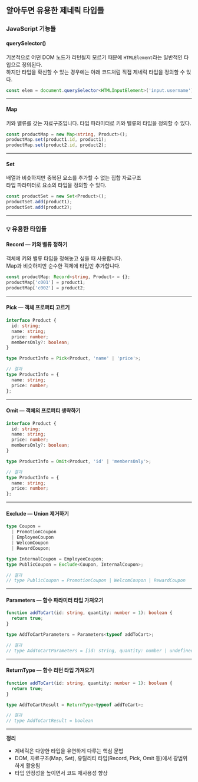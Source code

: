 ## 알아두면 유용한 제네릭 타입들

### JavaScript 기능들

#### querySelector()
기본적으로 어떤 DOM 노드가 리턴될지 모르기 때문에 `HTMLElement`라는 일반적인 타입으로 정의된다.  
하지만 타입을 확신할 수 있는 경우에는 아래 코드처럼 직접 제네릭 타입을 정의할 수 있다.

```ts
const elem = document.querySelector<HTMLInputElement>('input.username');
```

---

#### Map
키와 밸류를 갖는 자료구조입니다. 타입 파라미터로 키와 밸류의 타입을 정의할 수 있다.

```ts
const productMap = new Map<string, Product>();
productMap.set(product1.id, product1);
productMap.set(product2.id, product2);
```

---

#### Set
배열과 비슷하지만 중복된 요소를 추가할 수 없는 집합 자료구조  
타입 파라미터로 요소의 타입을 정의할 수 있다.

```ts
const productSet = new Set<Product>();
productSet.add(product1);
productSet.add(product2);
```

---

### 💡 유용한 타입들

#### Record — 키와 밸류 정하기
객체에 키와 밸류 타입을 정해놓고 싶을 때 사용합니다.  
Map과 비슷하지만 순수한 객체에 타입만 추가합니다.

```ts
const productMap: Record<string, Product> = {};
productMap['c001'] = product1;
productMap['c002'] = product2;
```

---

#### Pick — 객체 프로퍼티 고르기

```ts
interface Product {
  id: string;
  name: string;
  price: number;
  membersOnly?: boolean;
}

type ProductInfo = Pick<Product, 'name' | 'price'>;

// 결과
type ProductInfo = {
  name: string;
  price: number;
};
```

---

#### Omit — 객체의 프로퍼티 생략하기

```ts
interface Product {
  id: string;
  name: string;
  price: number;
  membersOnly?: boolean;
}

type ProductInfo = Omit<Product, 'id' | 'membersOnly'>;

// 결과
type ProductInfo = {
  name: string;
  price: number;
};
```

---

#### Exclude — Union 제거하기

```ts
type Coupon =
  | PromotionCoupon
  | EmployeeCoupon
  | WelcomCoupon
  | RewardCoupon;

type InternalCoupon = EmployeeCoupon;
type PublicCoupon = Exclude<Coupon, InternalCoupon>;

// 결과
// type PublicCoupon = PromotionCoupon | WelcomCoupon | RewardCoupon
```

---

#### Parameters — 함수 파라미터 타입 가져오기

```ts
function addToCart(id: string, quantity: number = 1): boolean {
  return true;
}

type AddToCartParameters = Parameters<typeof addToCart>;

// 결과
// type AddToCartParameters = [id: string, quantity: number | undefined]
```

---

#### ReturnType — 함수 리턴 타입 가져오기

```ts
function addToCart(id: string, quantity: number = 1): boolean {
  return true;
}

type AddToCartResult = ReturnType<typeof addToCart>;

// 결과
// type AddToCartResult = boolean
```

---

**정리**
- 제네릭은 다양한 타입을 유연하게 다루는 핵심 문법
- DOM, 자료구조(Map, Set), 유틸리티 타입(Record, Pick, Omit 등)에서 광범위하게 활용됨
- 타입 안정성을 높이면서 코드 재사용성 향상
